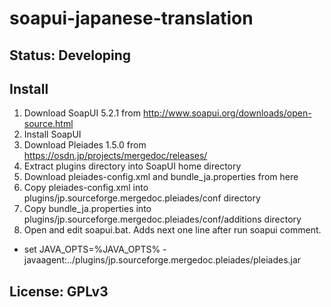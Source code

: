 # soapui-japanese-translation

## Status: Developing

## Install
1. Download SoapUI 5.2.1 from http://www.soapui.org/downloads/open-source.html
1. Install SoapUI
1. Download Pleiades 1.5.0 from https://osdn.jp/projects/mergedoc/releases/
1. Extract plugins directory into SoapUI home directory
1. Download pleiades-config.xml and bundle_ja.properties from here
1. Copy pleiades-config.xml into plugins/jp.sourceforge.mergedoc.pleiades/conf directory
1. Copy bundle_ja.properties into plugins/jp.sourceforge.mergedoc.pleiades/conf/additions directory
1. Open and edit soapui.bat. Adds next one line after run soapui comment.
 * set JAVA_OPTS=%JAVA_OPTS% -javaagent:../plugins/jp.sourceforge.mergedoc.pleiades/pleiades.jar

## License: GPLv3

